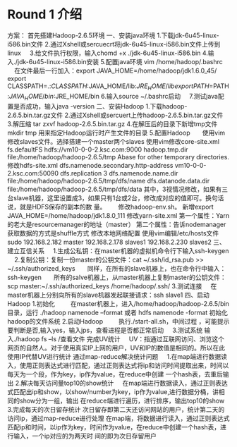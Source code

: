 # Round 1 介绍
方案：
  首先搭建Hadoop-2.6.5环境
  一、安装java环境
     1.下载jdk-6u45-linux-i586.bin文件
     2.通过Xshell或sercuecrt将jdk-6u45-linux-i586.bin文件上传到linux
     3.给文件执行权限，输入chomd +x ./jdk-6u45-linux-i586.bin
     4.输入./jdk-6u45-linux-i586.bin安装
     5.配置java环境
        vim /home/hadoop/.bashrc
        在文件最后一行加入：export JAVA_HOME=/home/hadoop/jdk1.6.0_45/
                          export CLASSPATH=.:$CLASSPATH:$JAVA_HOME/lib:$JRE_HOME/lib
                          export PATH=$PATH:$JAVA_HOME/bin:$JRE_HOME/bin
     6.输入source ~/.bashrc启动
     7.测试java配置是否成功，输入java -version
  二、安装Hadoop
    1.下载hadoop-2.6.5.bin.tar.gz文件
    2.通过Xshell或sercuert上传hadoop-2.6.5.bin.tar.gz文件
    3.解压缩 tar zxvf hadoop-2.6.5.bin.tar.gz
    4.在解压后的目录下新增tmp文件
        mkdir tmp   用来指定Hadoop运行时产生文件的目录
    5.配置Hadoop
        使用vim修改slaves文件。选择搭建一个master两个slaves
        使用vim修改core-site.xml
        <configuration>
	      <property>
                <name>fs.defaultFS</name>
                <value>hdfs://vm10-0-0-2.ksc.com:9000</value>
        </property>
        <property>
                <name>hadoop.tmp.dir</name>
                <value>file:/home/hadoop/hadoop-2.6.5/tmp</value>
                <description>Abase for other temporary directories.</description>
        </property>
        </configuration>
        修改hdfs-site.xml
        <configuration>
	      <property>
                <name>dfs.namenode.secondary.http-address</name>
                <value>vm10-0-0-2.ksc.com:50090</value>
        </property>
        <property>
                <name>dfs.replication</name>
                <value>3</value>
        </property>
        <property>
                <name>dfs.namenode.name.dir</name>
                <value>file:/home/hadoop/hadoop-2.6.5/tmp/dfs/name</value>
        </property>
        <property>
                <name>dfs.datanode.data.dir</name>
                <value>file:/home/hadoop/hadoop-2.6.5/tmp/dfs/data</value>
        </property>
        </configuration>
        其中，<value>3</value>视情况修改，如果有三台slave机器，这里设置成3，如果只有1台或2台，修改成对应的值即可。换句话说，就是HDFS保存的副本的数         量。
        修改hadoop-env.sh。 新增export JAVA_HOME=/home/hadoop/jdk1.8.0_111
        修改yarn-site.xml
        第一个属性：Yarn的老大是resourcemanager的地址（master）
        第二个属性：告诉nodemanager获取数据的方式是shuffle方式
        修改本地网络配置
        使用vim编辑/etc/hosts文件
        sudo 192.168.2.182 master
             192.168.2.178 slaves1
             192.168.2.230 slaves2
  三、建立互信关系
      1.生成公私钥：在master机器的虚拟机命令行下输入ssh-keygen 
      2.复制公钥：复制一份master的公钥文件：cat ~/.ssh/id_rsa.pub >> ~/.ssh/authorized_keys
        同样，在所有的slave机器上，也在命令行中输入：ssh-keygen 
        所有的salve机器上，从master机器上复制master的公钥文件：scp master:~/.ssh/authorized_keys      /home/hadoop/.ssh/
      3.测试连接
      在master机器上分别向所有的slave机器发起联接请求：ssh slave1
  四、启动Hadoop
      1.初始化
         在master机器上，进入/home/hadoop/hadoop-2.6.5/bin目录，运行 ./hadoop namenode –format 或者 hdfs namenode -format
         初始化hadoop的文件系统
      2.启动Hadoop
         执行./start-all.sh，中间过程 ，可能提示要判断是否,输入yes，输入jps，查看进程是否都正常启动
      3.测试系统
      输入./hadoop fs –ls /查看文件
 完成UV统计
     UV：指通过互联网访问、浏览这个网页的自然人。对于使用真实IP上网的用户，UV和IP的数值是相同的。所以在此使用IP代替UV进行统计
     通过map-reduce解决统计问题
     1.在map端进行数据读入，使用正则表达式进行匹配，通过正则表达式将ip和访问时间提取出来，时间以每天为一个段，作为key，ip作为value，在reduce中创建	      一个hash表，去重后输出
     2.解决每天访问量top10的show统计
     	在map端进行数据读入，通过正则表达式匹配出ip和show，以show/number为key，ip作为value,进行数据分桶，讲相同的show分为一组，输出
	在reduce端进行遍历，进行排序，输出top10的show
     3.完成每天的次日留存统计
	次日留存即第二天还访问网站的用户，统计第二天的访问ip，通过map-reduce进行处理
	在map端，将数据进行读入，通过正则表达式匹配ip和时间，以ip作为key，时间作为value，在reduce中创建一个hash表，进行输入，一个ip对应的为两天时	  间的即为次日存留用户
	
